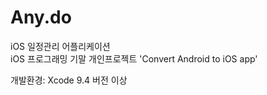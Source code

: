 # Any.do
iOS 일정관리 어플리케이션<br>
iOS 프로그래밍 기말 개인프로젝트 'Convert Android to iOS app'

개발환경: Xcode 9.4 버전 이상

